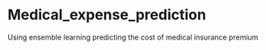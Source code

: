 # Medical_expense_prediction
Using ensemble learning predicting the cost of medical insurance premium
